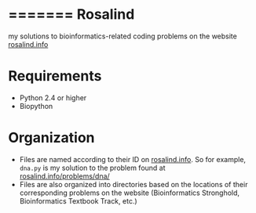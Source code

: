 =======
Rosalind
========

my solutions to bioinformatics-related coding problems on the website [rosalind.info](http://rosalind.info)

Requirements
============

- Python 2.4 or higher
- Biopython

Organization
============

- Files are named according to their ID on [rosalind.info](http://rosalind.info). So for example, `dna.py` is my solution to the problem found at [rosalind.info/problems/dna/](http://rosalind.info/problems/dna/)
- Files are also organized into directories based on the locations of their corresponding problems on the website (Bioinformatics Stronghold, Bioinformatics Textbook Track, etc.)
